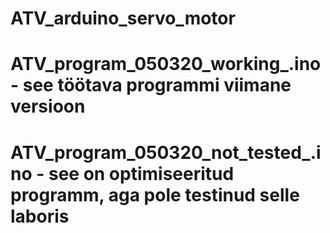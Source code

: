 # ATV_arduino_servo_motor

# ATV_program_050320_working_.ino - see töötava programmi viimane versioon

# ATV_program_050320_not_tested_.ino - see on optimiseeritud programm, aga pole testinud selle laboris

